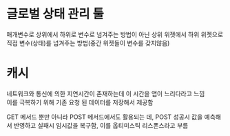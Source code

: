 # 글로벌 상태 관리 툴
매개변수로 상위에서 하위로 변수로 넘겨주는 방법이 아닌 상위 위젯에서 하위 위젯으로 직접 변수(상태)를 넘겨주는 방법(중간 위젯들이 변수를 갖지않음)

# 캐시
네트워크와 통신에 의한 지연시간이 존재하는데 이 시간을 앱이 느리다라고 느낌   
이를 극복하기 위해 기존 요청 된 데이터를 저장해서 제공함   

GET 메서드 뿐만 아니라 POST 메서드에서도 활용되는 데, POST 성공시 값을 예측해서 반영하고 실패시 임시값을 복구함, 이를 옵티미스틱 리스폰스라고 부름   


